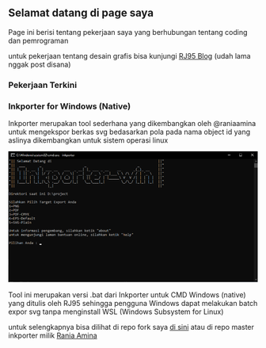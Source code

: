 ## Selamat datang di page saya

Page ini berisi tentang pekerjaan saya yang berhubungan tentang coding dan pemrograman

untuk pekerjaan tentang desain grafis bisa kunjungi [RJ95 Blog](https://rj95.home.blog) (udah lama nggak post disana)

### Pekerjaan Terkini

### Inkporter for Windows (Native)
Inkporter merupakan tool sederhana yang dikembangkan oleh @raniaamina untuk mengekspor berkas svg bedasarkan pola pada nama object id yang aslinya dikembangkan untuk sistem operasi linux

![image of tampilan_inkporter](https://raw.githubusercontent.com/maslanangdev/maslanangdev.github.io/master/page_images/tampilan_inkporter.png)

Tool ini merupakan versi .bat dari Inkporter untuk CMD Windows (native) yang ditulis oleh RJ95
sehingga pengguna Windows dapat melakukan batch expor svg tanpa menginstall WSL (Windows Subsystem for Linux)

untuk selengkapnya bisa dilihat di repo fork saya [di sini](https://github.com/maslanangdev/inkporter) atau di repo master inkporter milik [Rania Amina](https://github.com/raniaamina/inkporter) 
